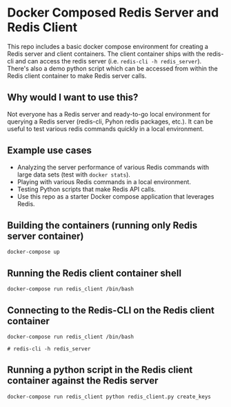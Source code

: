 # Docker Composed Redis Server and Redis Client
This repo includes a basic docker compose environment for creating a Redis server and client containers. The client
container ships with the redis-cli and can access the redis server (i.e. `redis-cli -h redis_server`). There's also a demo python script which can be accessed from within the Redis client container to make Redis server calls.

## Why would I want to use this?
Not everyone has a Redis server and ready-to-go local environment for querying a Redis server (redis-cli, Pyhon redis packages, etc.). It can be useful to test various redis commands quickly in a local environment.

## Example use cases
* Analyzing the server performance of various Redis commands with large data sets (test with `docker stats`).
* Playing with various Redis commands in a local environment.
* Testing Python scripts that make Redis API calls.
* Use this repo as a starter Docker compose application that leverages Redis.

## Building the containers (running only Redis server container)
```
docker-compose up
```

## Running the Redis client container shell
```
docker-compose run redis_client /bin/bash
```

## Connecting to the Redis-CLI on the Redis client container
```
docker-compose run redis_client /bin/bash

# redis-cli -h redis_server
```

## Running a python script in the Redis client container against the Redis server
```
docker-compose run redis_client python redis_client.py create_keys
```

